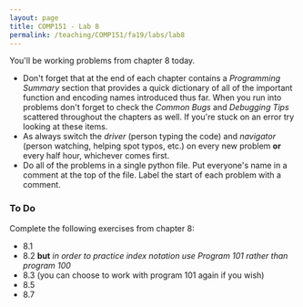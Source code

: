 ```yaml
---
layout: page
title: COMP151 - Lab 8
permalink: /teaching/COMP151/fa19/labs/lab8
---
```


You'll be working problems from chapter 8 today.

* Don't forget that at the end of each chapter contains a *Programming Summary* section that provides a quick dictionary of all of the important function and encoding names introduced thus far. When you run into problems don't forget to check the *Common Bugs* and *Debugging Tips* scattered throughout the chapters as well. If you're stuck on an error try looking at these items.
* As always switch the *driver* (person typing the code) and *navigator* (person watching, helping spot typos, etc.) on every new problem **or** every half hour, whichever comes first.
* Do all of the problems in a single python file. Put everyone's name in a comment at the top of the file. Label the start of each problem with a comment.

### To Do

Complete the following exercises from chapter 8:
* 8.1
* 8.2 **but** *in order to practice index notation use Program 101 rather than program 100*
* 8.3 (you can choose to work with program 101 again if you wish)
* 8.5
* 8.7

